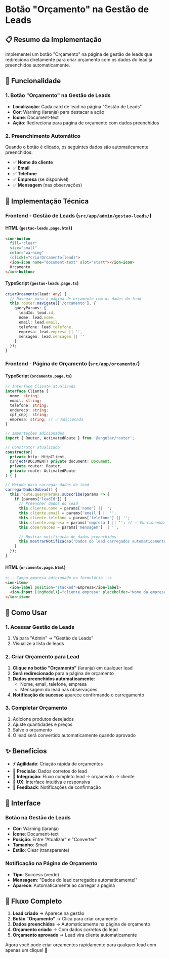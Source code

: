 # Botão "Orçamento" na Gestão de Leads

## 📋 Resumo da Implementação

Implementei um botão "Orçamento" na página de gestão de leads que redireciona diretamente para criar orçamento com os dados do lead já preenchidos automaticamente.

## 🎯 Funcionalidade

### 1. Botão "Orçamento" na Gestão de Leads
- **Localização**: Cada card de lead na página "Gestão de Leads"
- **Cor**: Warning (laranja) para destacar a ação
- **Ícone**: Document-text
- **Ação**: Redireciona para página de orçamento com dados preenchidos

### 2. Preenchimento Automático
Quando o botão é clicado, os seguintes dados são automaticamente preenchidos:
- ✅ **Nome do cliente**
- ✅ **Email**
- ✅ **Telefone**
- ✅ **Empresa** (se disponível)
- ✅ **Mensagem** (nas observações)

## 🔧 Implementação Técnica

### Frontend - Gestão de Leads (`src/app/admin/gestao-leads/`)

#### HTML (`gestao-leads.page.html`)
```html
<ion-button
  fill="clear"
  size="small"
  color="warning"
  (click)="criarOrcamento(lead)">
  <ion-icon name="document-text" slot="start"></ion-icon>
  Orçamento
</ion-button>
```

#### TypeScript (`gestao-leads.page.ts`)
```typescript
criarOrcamento(lead: any) {
  // Navegar para a página de orçamento com os dados do lead
  this.router.navigate(['/orcamento'], {
    queryParams: {
      leadId: lead.id,
      nome: lead.nome,
      email: lead.email,
      telefone: lead.telefone,
      empresa: lead.empresa || '',
      mensagem: lead.mensagem || ''
    }
  });
}
```

### Frontend - Página de Orçamento (`src/app/orcamento/`)

#### TypeScript (`orcamento.page.ts`)
```typescript
// Interface Cliente atualizada
interface Cliente {
  nome: string;
  email: string;
  telefone: string;
  endereco: string;
  cpf_cnpj: string;
  empresa: string; // ✅ Adicionada
}

// Importações adicionadas
import { Router, ActivatedRoute } from '@angular/router';

// Construtor atualizado
constructor(
  private http: HttpClient,
  @Inject(DOCUMENT) private document: Document,
  private router: Router,
  private route: ActivatedRoute
) { }

// Método para carregar dados do lead
carregarDadosDoLead() {
  this.route.queryParams.subscribe(params => {
    if (params['leadId']) {
      // Preencher dados do lead
      this.cliente.nome = params['nome'] || '';
      this.cliente.email = params['email'] || '';
      this.cliente.telefone = params['telefone'] || '';
      this.cliente.empresa = params['empresa'] || ''; // ✅ Funcionando
      this.observacoes = params['mensagem'] || '';
      
      // Mostrar notificação de dados preenchidos
      this.mostrarNotificacao('Dados do lead carregados automaticamente!', 'success');
    }
  });
}
```

#### HTML (`orcamento.page.html`)
```html
<!-- Campo empresa adicionado no formulário -->
<ion-item>
  <ion-label position="stacked">Empresa</ion-label>
  <ion-input [(ngModel)]="cliente.empresa" placeholder="Nome da empresa"></ion-input>
</ion-item>
```

## 🚀 Como Usar

### 1. Acessar Gestão de Leads
1. Vá para "Admin" → "Gestão de Leads"
2. Visualize a lista de leads

### 2. Criar Orçamento para Lead
1. **Clique no botão "Orçamento"** (laranja) em qualquer lead
2. **Será redirecionado** para a página de orçamento
3. **Dados preenchidos automaticamente**:
   - Nome, email, telefone, empresa
   - Mensagem do lead nas observações
4. **Notificação de sucesso** aparece confirmando o carregamento

### 3. Completar Orçamento
1. Adicione produtos desejados
2. Ajuste quantidades e preços
3. Salve o orçamento
4. O lead será convertido automaticamente quando aprovado

## ✨ Benefícios

- **⚡ Agilidade**: Criação rápida de orçamentos
- **🎯 Precisão**: Dados corretos do lead
- **🔄 Integração**: Fluxo completo lead → orçamento → cliente
- **📱 UX**: Interface intuitiva e responsiva
- **🔔 Feedback**: Notificações de confirmação

## 🎨 Interface

### Botão na Gestão de Leads
- **Cor**: Warning (laranja)
- **Ícone**: Document-text
- **Posição**: Entre "Atualizar" e "Converter"
- **Tamanho**: Small
- **Estilo**: Clear (transparente)

### Notificação na Página de Orçamento
- **Tipo**: Success (verde)
- **Mensagem**: "Dados do lead carregados automaticamente!"
- **Aparece**: Automaticamente ao carregar a página

## 🔄 Fluxo Completo

1. **Lead criado** → Aparece na gestão
2. **Botão "Orçamento"** → Clica para criar orçamento
3. **Dados preenchidos** → Automaticamente na página de orçamento
4. **Orçamento criado** → Com dados corretos do lead
5. **Orçamento aprovado** → Lead vira cliente automaticamente

Agora você pode criar orçamentos rapidamente para qualquer lead com apenas um clique! 🚀
